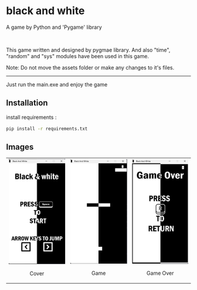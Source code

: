 # black and white
A game by Python and 'Pygame' library

<br>
<p>This game written and designed by pygmae library. And also "time", "random" and "sys" modules have been used in this game.</p>
<p>Note: Do not move the assets folder or make any changes to it's files.</p>

<hr>
<p>Just run the main.exe and enjoy the game</p>

## Installation

install requirements :

```bash
pip install -r requirements.txt
```

## Images

<table>
  <tr>
    <td align="center">
        <a href="https://github.com/am-azarboon/black-and-white/blob/main/assets/imgs/Screenshot-cover.png?raw=true">
          <img src="https://github.com/am-azarboon/black-and-white/blob/main/assets/imgs/Screenshot-cover.png?raw=true" alt="Cover">
        </a>
        <br />
        <p>Cover</p>
      </td>
      <td align="center">
        <a href="https://github.com/am-azarboon/black-and-white/blob/main/assets/imgs/Screenshot-game.png?raw=true">
          <img src="https://github.com/am-azarboon/black-and-white/blob/main/assets/imgs/Screenshot-game.png?raw=true" alt="Game">
        </a>
        <br />
        <p>Game</p>
      </td>
      <td align="center">
        <a href="https://github.com/am-azarboon/black-and-white/blob/main/assets/imgs/Screenshot-gameover.png?raw=true">
          <img src="https://github.com/am-azarboon/black-and-white/blob/main/assets/imgs/Screenshot-gameover.png?raw=true" alt="Game Over">
        </a>
        <br />
        <p>Game Over</p>
      </td>
    </tr>
</table>
